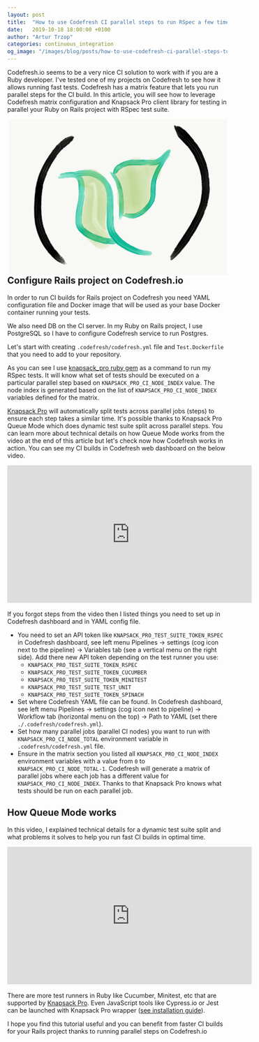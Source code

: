 ```yaml
---
layout: post
title:  "How to use Codefresh CI parallel steps to run RSpec a few times faster for Rails project"
date:   2019-10-18 18:00:00 +0100
author: "Artur Trzop"
categories: continuous_integration
og_image: "/images/blog/posts/how-to-use-codefresh-ci-parallel-steps-to-run-rspec-a-few-times-faster-for-rails-project/codefresh.png"
---
```


Codefresh.io seems to be a very nice CI solution to work with if you are a Ruby developer. I've tested one of my projects on Codefresh to see how it allows running fast tests. Codefresh has a matrix feature that lets you run parallel steps for the CI build. In this article, you will see how to leverage Codefresh matrix configuration and Knapsack Pro client library for testing in parallel your Ruby on Rails project with RSpec test suite.

<img src="/images/blog/posts/how-to-use-codefresh-ci-parallel-steps-to-run-rspec-a-few-times-faster-for-rails-project/codefresh.png" style="width:500px;margin-left: 15px;float:right;" />

## Configure Rails project on Codefresh.io

In order to run CI builds for Rails project on Codefresh you need YAML configuration file and Docker image that will be used as your base Docker container running your tests.

We also need DB on the CI server. In my Ruby on Rails project, I use PostgreSQL so I have to configure Codefresh service to run Postgres. 

Let's start with creating `.codefresh/codefresh.yml` file and `Test.Dockerfile` that you need to add to your repository.

<script src="https://gist.github.com/ArturT/722bccf19bfdce3e5d2dbbc2cb89834a.js"></script>

As you can see I use <a href="https://knapsackpro.com?utm_source=docs_knapsackpro&utm_medium=blog&utm_campaign=how-to-use-codefresh-ci-parallel-steps-to-run-rspec-a-few-times-faster-for-rails-project">knapsack_pro ruby gem</a> as a command to run my RSpec tests. It will know what set of tests should be executed on a particular parallel step based on `KNAPSACK_PRO_CI_NODE_INDEX` value. The node index is generated based on the list of `KNAPSACK_PRO_CI_NODE_INDEX`
variables defined for the matrix.

<a href="https://knapsackpro.com?utm_source=docs_knapsackpro&utm_medium=blog&utm_campaign=how-to-use-codefresh-ci-parallel-steps-to-run-rspec-a-few-times-faster-for-rails-project">Knapsack Pro</a> will automatically split tests across parallel jobs (steps) to ensure each step takes a similar time. It's possible thanks to Knapsack Pro Queue Mode which does dynamic test suite split across parallel steps. You can learn more about technical details on how Queue Mode works from the video at the end of this article but let's check now how Codefresh works in action. You can see my CI builds in Codefresh web dashboard on the below video.

<iframe width="560" height="315" src="https://www.youtube.com/embed/6yaE63RGZ0M" frameborder="0" allow="accelerometer; autoplay; encrypted-media; gyroscope; picture-in-picture" allowfullscreen></iframe>

If you forgot steps from the video then I listed things you need to set up in Codefresh dashboard and in YAML config file.

* You need to set an API token like `KNAPSACK_PRO_TEST_SUITE_TOKEN_RSPEC` in Codefresh dashboard, see left menu Pipelines -> settings (cog icon next to the pipeline) -> Variables tab (see a vertical menu on the right side). Add there new API token depending on the test runner you use:
  * `KNAPSACK_PRO_TEST_SUITE_TOKEN_RSPEC`
  * `KNAPSACK_PRO_TEST_SUITE_TOKEN_CUCUMBER`
  * `KNAPSACK_PRO_TEST_SUITE_TOKEN_MINITEST`
  * `KNAPSACK_PRO_TEST_SUITE_TEST_UNIT`
  * `KNAPSACK_PRO_TEST_SUITE_TOKEN_SPINACH`
* Set where Codefresh YAML file can be found. In Codefresh dashboard, see left menu Pipelines -> settings (cog icon next to pipeline) -> Workflow tab (horizontal menu on the top) -> Path to YAML (set there `./.codefresh/codefresh.yml`).
* Set how many parallel jobs (parallel CI nodes) you want to run with `KNAPSACK_PRO_CI_NODE_TOTAL` environment variable in `.codefresh/codefresh.yml` file.
* Ensure in the matrix section you listed all `KNAPSACK_PRO_CI_NODE_INDEX` environment variables with a value from `0` to `KNAPSACK_PRO_CI_NODE_TOTAL-1`. Codefresh will generate a matrix of parallel jobs where each job has a different value for `KNAPSACK_PRO_CI_NODE_INDEX`. Thanks to that Knapsack Pro knows what tests should be run on each parallel job.

## How Queue Mode works

In this video, I explained technical details for a dynamic test suite split and what problems it solves to help you run fast CI builds in optimal time.

<iframe width="560" height="315" src="https://www.youtube.com/embed/hUEB1XDKEFY" frameborder="0" allow="accelerometer; autoplay; encrypted-media; gyroscope; picture-in-picture" allowfullscreen></iframe>

There are more test runners in Ruby like Cucumber, Minitest, etc that are supported by <a href="https://knapsackpro.com?utm_source=docs_knapsackpro&utm_medium=blog&utm_campaign=how-to-use-codefresh-ci-parallel-steps-to-run-rspec-a-few-times-faster-for-rails-project">Knapsack Pro</a>. Even JavaScript tools like Cypress.io or Jest can be launched with Knapsack Pro wrapper ([see installation guide](/integration/)).

I hope you find this tutorial useful and you can benefit from faster CI builds for your Rails project thanks to running parallel steps on Codefresh.io
